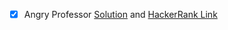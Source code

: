 
- [x] Angry Professor  [Solution](https://github.com/Enes-Kayiklik/HackerRank-Solutions/blob/master/src/problemsolving/AngryProfessor.kt) and [HackerRank Link](https://www.hackerrank.com/challenges/angry-professor/problem)
